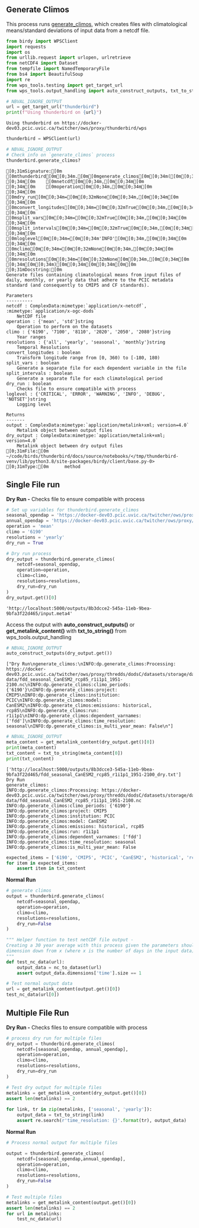 ## Generate Climos

This process runs [generate_climos](https://github.com/pacificclimate/climate-explorer-data-prep/blob/master/README.md#generate_climos-generate-climatological-means), which creates files with climatological means/standard deviations of input data from a netcdf file.


```python
from birdy import WPSClient
import requests
import os
from urllib.request import urlopen, urlretrieve
from netCDF4 import Dataset
from tempfile import NamedTemporaryFile
from bs4 import BeautifulSoup
import re
from wps_tools.testing import get_target_url
from wps_tools.output_handling import auto_construct_outputs, txt_to_string, get_metalink_content, nc_to_dataset
```


```python
# NBVAL_IGNORE_OUTPUT
url = get_target_url("thunderbird")
print(f"Using thunderbird on {url}")
```

    Using thunderbird on https://docker-dev03.pcic.uvic.ca/twitcher/ows/proxy/thunderbird/wps



```python
thunderbird = WPSClient(url)
```


```python
# NBVAL_IGNORE_OUTPUT
# Check info on `generate_climos` process
thunderbird.generate_climos?
```


    [0;31mSignature:[0m
    [0mthunderbird[0m[0;34m.[0m[0mgenerate_climos[0m[0;34m([0m[0;34m[0m
    [0;34m[0m    [0mnetcdf[0m[0;34m,[0m[0;34m[0m
    [0;34m[0m    [0moperation[0m[0;34m,[0m[0;34m[0m
    [0;34m[0m    [0mdry_run[0m[0;34m=[0m[0;32mNone[0m[0;34m,[0m[0;34m[0m
    [0;34m[0m    [0mconvert_longitudes[0m[0;34m=[0m[0;32mTrue[0m[0;34m,[0m[0;34m[0m
    [0;34m[0m    [0msplit_vars[0m[0;34m=[0m[0;32mTrue[0m[0;34m,[0m[0;34m[0m
    [0;34m[0m    [0msplit_intervals[0m[0;34m=[0m[0;32mTrue[0m[0;34m,[0m[0;34m[0m
    [0;34m[0m    [0mloglevel[0m[0;34m=[0m[0;34m'INFO'[0m[0;34m,[0m[0;34m[0m
    [0;34m[0m    [0mclimo[0m[0;34m=[0m[0;32mNone[0m[0;34m,[0m[0;34m[0m
    [0;34m[0m    [0mresolutions[0m[0;34m=[0m[0;32mNone[0m[0;34m,[0m[0;34m[0m
    [0;34m[0m[0;34m)[0m[0;34m[0m[0;34m[0m[0m
    [0;31mDocstring:[0m
    Generate files containing climatological means from input files of daily, monthly, or yearly data that adhere to the PCIC metadata standard (and consequently to CMIP5 and CF standards).
    
    Parameters
    ----------
    netcdf : ComplexData:mimetype:`application/x-netcdf`, :mimetype:`application/x-ogc-dods`
        NetCDF file
    operation : {'mean', 'std'}string
        Operation to perform on the datasets
    climo : {'6190', '7100', '8110', '2020', '2050', '2080'}string
        Year ranges
    resolutions : {'all', 'yearly', 'seasonal', 'monthly'}string
        Temporal Resolutions
    convert_longitudes : boolean
        Transform longitude range from [0, 360) to [-180, 180)
    split_vars : boolean
        Generate a separate file for each dependent variable in the file
    split_intervals : boolean
        Generate a separate file for each climatological period
    dry_run : boolean
        Checks file to ensure compatible with process
    loglevel : {'CRITICAL', 'ERROR', 'WARNING', 'INFO', 'DEBUG', 'NOTSET'}string
        Logging level
    
    Returns
    -------
    output : ComplexData:mimetype:`application/metalink+xml; version=4.0`
        Metalink object between output files
    dry_output : ComplexData:mimetype:`application/metalink+xml; version=4.0`
        Metalink object between dry output files
    [0;31mFile:[0m      ~/code/birds/thunderbird/docs/source/notebooks/</tmp/thunderbird-venv/lib/python3.8/site-packages/birdy/client/base.py-0>
    [0;31mType:[0m      method



## Single File run
**Dry Run -** Checks file to ensure compatible with process


```python
# Set up variables for thunderbird.generate_climos
seasonal_opendap = 'https://docker-dev03.pcic.uvic.ca/twitcher/ows/proxy/thredds/dodsC/datasets/storage/data/projects/comp_support/daccs/test-data/fdd_seasonal_CanESM2_rcp85_r1i1p1_1951-2100.nc'
annual_opendap = 'https://docker-dev03.pcic.uvic.ca/twitcher/ows/proxy/thredds/dodsC/datasets/storage/data/projects/comp_support/daccs/test-data/gdd_annual_CanESM2_rcp85_r1i1p1_1951-2100.nc'
operation = 'mean'
climo = '6190'
resolutions = 'yearly'
dry_run = True

# Dry run process
dry_output = thunderbird.generate_climos(
    netcdf=seasonal_opendap, 
    operation=operation, 
    climo=climo, 
    resolutions=resolutions, 
    dry_run=dry_run
)
dry_output.get()[0]
```




    'http://localhost:5000/outputs/8b3dcce2-545a-11eb-9bea-9bfa3f22d465/input.meta4'



Access the output with **auto_construct_outputs()** or **get_metalink_content()** with **txt_to_string()** from wps_tools.output_handling


```python
# NBVAL_IGNORE_OUTPUT
auto_construct_outputs(dry_output.get())
```




    ["Dry Run\ngenerate_climos:\nINFO:dp.generate_climos:Processing: https://docker-dev03.pcic.uvic.ca/twitcher/ows/proxy/thredds/dodsC/datasets/storage/data/projects/comp_support/daccs/test-data/fdd_seasonal_CanESM2_rcp85_r1i1p1_1951-2100.nc\nINFO:dp.generate_climos:climo_periods: {'6190'}\nINFO:dp.generate_climos:project: CMIP5\nINFO:dp.generate_climos:institution: PCIC\nINFO:dp.generate_climos:model: CanESM2\nINFO:dp.generate_climos:emissions: historical, rcp85\nINFO:dp.generate_climos:run: r1i1p1\nINFO:dp.generate_climos:dependent_varnames: ['fdd']\nINFO:dp.generate_climos:time_resolution: seasonal\nINFO:dp.generate_climos:is_multi_year_mean: False\n"]




```python
# NBVAL_IGNORE_OUTPUT
meta_content = get_metalink_content(dry_output.get()[0])
print(meta_content)
txt_content = txt_to_string(meta_content[0])
print(txt_content)
```

    ['http://localhost:5000/outputs/8b3dcce3-545a-11eb-9bea-9bfa3f22d465/fdd_seasonal_CanESM2_rcp85_r1i1p1_1951-2100_dry.txt']
    Dry Run
    generate_climos:
    INFO:dp.generate_climos:Processing: https://docker-dev03.pcic.uvic.ca/twitcher/ows/proxy/thredds/dodsC/datasets/storage/data/projects/comp_support/daccs/test-data/fdd_seasonal_CanESM2_rcp85_r1i1p1_1951-2100.nc
    INFO:dp.generate_climos:climo_periods: {'6190'}
    INFO:dp.generate_climos:project: CMIP5
    INFO:dp.generate_climos:institution: PCIC
    INFO:dp.generate_climos:model: CanESM2
    INFO:dp.generate_climos:emissions: historical, rcp85
    INFO:dp.generate_climos:run: r1i1p1
    INFO:dp.generate_climos:dependent_varnames: ['fdd']
    INFO:dp.generate_climos:time_resolution: seasonal
    INFO:dp.generate_climos:is_multi_year_mean: False
    



```python
expected_items = ['6190', 'CMIP5', 'PCIC', 'CanESM2', 'historical', 'rcp85', 'r1i1p1', 'fdd', 'seasonal']
for item in expected_items:
    assert item in txt_content
```

**Normal Run**


```python
# generate climos
output = thunderbird.generate_climos(
    netcdf=seasonal_opendap, 
    operation=operation, 
    climo=climo, 
    resolutions=resolutions, 
    dry_run=False
)
```


```python
""" Helper function to test netCDF file output -
Creating a 30 year average with this process given the parameters should squash the time 
dimension down from x (where x is the number of days in the input data) to 1 in the output data. 
"""
def test_nc_data(url):
    output_data = nc_to_dataset(url)
    assert output_data.dimensions['time'].size == 1
```


```python
# Test normal output data
url = get_metalink_content(output.get()[0])
test_nc_data(url[0])
```

## Multiple File Run
**Dry Run -** Checks files to ensure compatible with process


```python
# process dry run for multiple files
dry_output = thunderbird.generate_climos(
    netcdf=[seasonal_opendap, annual_opendap], 
    operation=operation, 
    climo=climo, 
    resolutions=resolutions, 
    dry_run=dry_run
)
```


```python
# Test dry output for multiple files
metalinks = get_metalink_content(dry_output.get()[0])
assert len(metalinks) == 2
    
for link, tr in zip(metalinks, ['seasonal', 'yearly']):
    output_data = txt_to_string(link)
    assert re.search(r'time_resolution: {}'.format(tr), output_data)
```

**Normal Run**


```python
# Process normal output for multiple files

output = thunderbird.generate_climos(
    netcdf=[seasonal_opendap,annual_opendap], 
    operation=operation, 
    climo=climo, 
    resolutions=resolutions, 
    dry_run=False
)
```


```python
# Test multiple files
metalinks = get_metalink_content(output.get()[0])
assert len(metalinks) == 2
for url in metalinks:
    test_nc_data(url)
```
